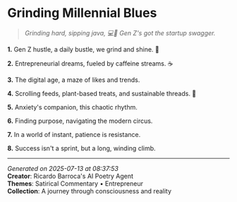 # Grinding Millennial Blues

> *Grinding hard, sipping java, 💻🤝 Gen Z's got the startup swagger.*

**1.** Gen Z hustle, a daily bustle, we grind and shine. 💼


**2.** Entrepreneurial dreams, fueled by caffeine streams. ☕


**3.** The digital age, a maze of likes and trends.


**4.** Scrolling feeds, plant-based treats, and sustainable threads. 🌱


**5.** Anxiety's companion, this chaotic rhythm.


**6.** Finding purpose, navigating the modern circus.


**7.** In a world of instant, patience is resistance.


**8.** Success isn't a sprint, but a long, winding climb.



---

*Generated on 2025-07-13 at 08:37:53*  
**Creator**: Ricardo Barroca's AI Poetry Agent  
**Themes**: Satirical Commentary • Entrepreneur  
**Collection**: A journey through consciousness and reality